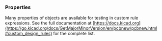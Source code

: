 ### Properties

Many properties of objects are available for testing in custom rule expressions. See the full documentation at [https://docs.kicad.org](https://go.kicad.org/docs/GetMajorMinorVersion/en/pcbnew/pcbnew.html#custom_design_rules) for the complete list.
<br><br><br>

